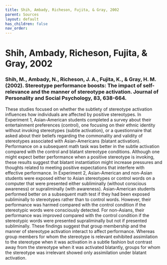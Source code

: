 ```yaml
---
title: Shih, Ambady, Richeson, Fujita, & Gray, 2002
parent: Sources
layout: default
has_children: false
nav_order: 
---
```


# Shih, Ambady, Richeson, Fujita, & Gray, 2002

### Shih, M., Ambady, N., Richeson, J. A., Fujita, K., & Gray, H. M. (2002). Stereotype performance boosts: The impact of self-relevance and the manner of stereotype activation. Journal of Personality and Social Psychology, 83, 638-664.

These studies focused on whether the subtlety of stereotype activation influences how individuals are affected by positive stereotypes. In Experiment 1, Asian-American students completed a survey about their entertainment preferences (control), one focusing on their ethnic identity without invoking stereotypes (subtle activation), or a questionnaire that asked about their beliefs regarding the commonality and validity of stereotypes associated with Asian-Americans (blatant activation). Performance on a subsequent math task was better in the subtle activation compared with the control and blatant stereotype conditions. Although one might expect better performance when a positive stereotype is invoking, these results suggest that blatant instantiation might increase pressures and thoughts related to meeting positive expectations that interfere with effective performance. In Experiment 2, Asian-American and non-Asian students were exposed either to Asian stereotypes or control words on a computer that were presented either subliminally (without conscious awareness) or supraliminally (with awareness). Asian-American students performed better on a subsequent math test if they had been exposed subliminally to stereotypes rather than to control words. However, their performance was harmed compared with the control condition if the stereotypic words were consciously detected. For non-Asians, their performance was improved compared with the control condition if the stereotypic words were presented supraliminally but not if presented subliminally. These findings suggest that group membership and the manner of stereotype activation interact to affect performance. Whereas group members for whom the stereotype is relevant exhibited assimilation to the stereotype when it was activation in a subtle fashion but contrast away from the stereotype when it was activated blatantly, groups for whom the stereotype was irrelevant showed only assimilation under blatant activation.
